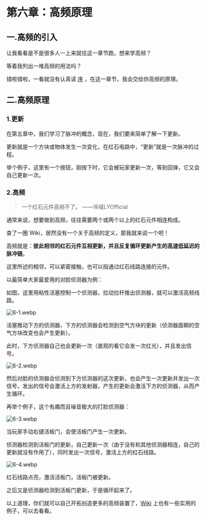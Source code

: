 # 第六章：高频原理

## 一.高频的引入
让我看看是不是很多人一上来就往这一章节跑，想来学高频？

等着我列出一堆高频的用法吗？

错啦错啦，一看就没有认真读 [序](https://www.mcbbs.net/thread-1360875-1-1.html) ，在这一章节，我会交给你高频的原理。

## 二.高频原理

### 1.更新

在第五章中，我们学习了脉冲的概念，现在，我们要来简单了解一下更新。

更新就是一个方块或物体发生一次变化，在红石电路中，“更新”就是一次脉冲的过程。

举个例子，这里有一个按钮，刚按下时，它会被玩家更新一次，等到回弹，它又会自己更新一次。

### 2.高频

> 一个红石元件高频不了。
> ——冷域LYOfficial

通常来说，想要做到高频，往往需要两个或两个以上的红石元件相连构成。


查了一圈 Wiki，居然没有一个关于高频的定义，那我就来说一个吧！

高频就是：**彼此相邻的红石元件互相更新，并且反复循环更新产生的高速低延迟的脉冲链**。

这里所述的相邻，可以紧密接触，也可以指通过红石线路连接的元件。

以最简单大家最爱用的对脸侦测器为例：

如图，这里用粘性活塞控制一个侦测器，拉动拉杆推出侦测器，就可以激活高频线路。

![6-1.webp](https://pic.awa.ms/f/2024/11/20/673d629e61b54.webp)



活塞推动下方的侦测器，下方的侦测器会检测到空气方块的更新（侦测器面朝的空气方块改变也会产生更新）。

此时，下方侦测器自己也会更新一次（直观的看它会发一次红光），并且发出信号。

![6-2.webp](https://pic.awa.ms/f/2024/11/20/673d629eb8695.webp)

然后对脸的侦测器会侦测到下方侦测器的这次更新，也会产生一次更新并发出一次信号，发出的信号会激活上方的发射器，产生的更新会激活下方的侦测器，从而产生循环。

再举个例子，这个有趣而且噪音极大的打脸侦测器：

![6-3.webp](https://pic.awa.ms/f/2024/11/20/673d629f3d0f0.webp)

当玩家手动右键活板门，会使活板门产生一次更新。

侦测器检测到活板门的更新，自己更新一次（由于没有和其他侦测器相连，自己的更新就没有作用了），同时发出一次信号，激活上方的红石线路。

![6-4.webp](https://pic.awa.ms/f/2024/11/20/673d629f090bb.webp)

红石线路点亮，激活活板门，活板门被更新。

之后又是侦测器检测到活板门更新，于是循环起来了。

以上道理，你们就可以自己开拓创造更多的高频装置了，[Wiki](https://minecraft.fandom.com/zh/wiki/%E6%95%99%E7%A8%8B/%E9%AB%98%E9%A2%91%E7%94%B5%E8%B7%AF) 上也有一些实用的例子，可以去看看。

